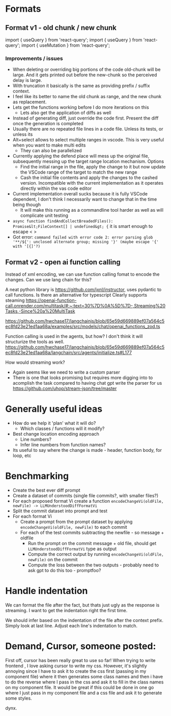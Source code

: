 # Formats

## Format v1 - old chunk / new chunk
<file path="">
<change summary="Updating imports to account for previous change">
<old-chunk>
import { useQuery } from 'react-query';
</old-chunk>
<new-chunk>
import { useQuery } from 'react-query';
import { useMutation } from 'react-query';
</new-chunk>
</change>

### Improvements / issues
- When deleting or overriding big portions of the code old-chunk will be large. And it gets printed out before the new-chunk so the perceived delay is large.
- With truncation it basically is the same as providing prefix / suffix context.
- I feel like its better to name the old chunk as range, and the new chunk as replacement.
- Lets get the functions working before I do more iterations on this
  - Lets also get the application of diffs as well
- Instead of generating diff, just override the code first. Present the diff once the generation is completed
- Usually there are no repeated file lines in a code file. Unless its tests, or unless its
- Alt+select allows to select multiple ranges in vscode. This is very useful when you want to make multi edits
  - They can also be parallelized
- Currently applying the defend place will mess up the original file, subsequently messing up the target range location mechanism. Options
  - Find the initial range in the file, apply the change to it but now update the VSCode range of the target to match the new range
  - Cash the initial file contents and apply the changes to the cashed version. Incompatible with the current implementation as it operates directly within the vas code editor
- Current implementation overall sucks because it is fully VSCode dependent, I don't think I necessarily want to change that in the time being though
  - It will make this running as a commandline tool harder as well as will complicate unit testing
- `async function findAndCollectBreadedFiles(): Promise&lt;FileContext[] | undefined&gt; {` it is smart enough to escape < >
- Got error: `command failed with error code 2: error parsing glob '**/${': unclosed alternate group; missing '}' (maybe escape '{' with '[{]'?)`

## Format v2 - open ai function calling
Instead of xml encoding, we can use function calling fomat to encode the changes.
Can we use lang chain for this?

A neat python library is https://github.com/jxnl/instructor, uses pydantic to call functions.
Is there an alternative for typescript
Clearly supports steaming https://openai-function-call.onrender.com/multitask/#:~:text=30%7D%0A%5D%7D-,Streaming%20Tasks,-Since%20a%20MultiTask

https://github.com/hwchase17/langchainjs/blob/65e59d669889ef07a564c5ec8fd23e21ed1aa68a/examples/src/models/chat/openai_functions_zod.ts

Function calling is used in the agents, but how? I don't think it will structurize the tools as well.
https://github.com/hwchase17/langchainjs/blob/65e59d669889ef07a564c5ec8fd23e21ed1aa68a/langchain/src/agents/initialize.ts#L177

How would streaming work?
- Again seems like we need to write a custom parser
- There is one that looks promising but requires more digging into to acomplish the task compared to having chat gpt write the parser for us https://github.com/uhop/stream-json/tree/master

# Generally useful ideas
- How do we help it 'plan' what it will do?
  - Which classes / functions will it modify?
- Best change location encoding approach 
  - Line numbers?
  - Infer line numbers from function names?
- Its useful to say where the change is made - header, function body, for loop, etc

# Benchmarking
- Create the best ever diff prompt
- Create a dataset of commits (single file commits?, with smaller files?)
- For each proposed format Vi create a function `encodeChangeVi(oldFile, newFile) -> LLMUnderstoodDiffFormatVi`
- Split the commit dataset into prompt and test
- For each format Vi
  - Create a prompt from the prompt dataset by applying `encodeChangeVi(oldFile, newFile)` to each commit
  - For each of the test commits subtracting the newfile - so message + oldfile
    - Run the prompt on the commit message + old file, should get `LLMUnderstoodDiffFormatVi` type as output
    - Compute the correct output by running `encodeChangeVi(oldFile, newFile)` on the commit
    - Compute the loss between the two outputs - probably need to ask gpt to do this too - promptfoo?


# Handle indentation
We can format the file after the fact, but thats just ugly as the response is streaming.
I want to get the indentation right the first time.

We should infer based on the indentation of the file after the context prefix. 
Simply look at last line.
Adjust each line's indentation to match.

# Demand, Cursor, someone posted:
First off, cursor has been really great to use so far!
When trying to write frontend , I love asking cursor to write my css. However, it's slightly annoying since I have to ask it to create the css first (passing in my component file) where it then generates some class names and then i have to do the reverse where I pass in the css and ask it to fill in the class names on my component file. It would be great if this could be done in one go where I just pass in my component file and a css file and ask it to generate some styles.

dynx.